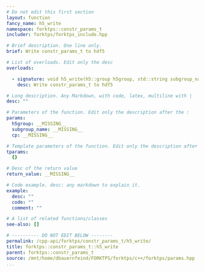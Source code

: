 ```yaml
---
# Do not edit this first section
layout: function
fancy_name: h5_write
namespace: forktps::constr_params_t
includer: forktps/forktps_include.hpp

# Brief description. One line only.
brief: Write constr_params_t to hdf5

# List of overloads. Edit only the desc
overloads:

  - signature: void h5_write(h5::group h5group, std::string subgroup_name, forktps::constr_params_t const &cp)
    desc: Write constr_params_t to hdf5

# Long description. Any Markdown, with code, latex, multiline with |
desc: ""

# Parameters of the function. Edit only the description after the :
params:
  h5group: __MISSING__
  subgroup_name: __MISSING__
  cp: __MISSING__

# Template parameters of the function. Edit only the description after the :
tparams:
  {}

# Desc of the return value
return_value: __MISSING__

# Code example. desc: any markdown to explain it.
example:
  desc: ""
  code: ""
  comment: ""

# A list of related functions/classes
see-also: []

# ---------- DO NOT EDIT BELOW --------
permalink: /cpp-api/forktps/constr_params_t/h5_write/
title: forktps::constr_params_t::h5_write
parent: forktps::constr_params_t
source: /mnt/home/dbauernfeind/FORKTPS/forktps/c++/forktps/params.hpp
...
```


